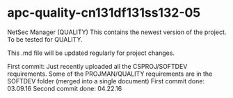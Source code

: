# apc-quality-cn131df131ss132-05
NetSec Manager (QUALITY)
This contains the newest version of the project. To be tested for QUALITY.

This .md file will be updated regularly for project changes.

First commit: Just recently uploaded all the CSPROJ/SOFTDEV requirements.
Some of the PROJMAN/QUALITY requirements are in the SOFTDEV folder (merged into a single document)
First commit done: 03.09.16
Second commit done: 04.22.16